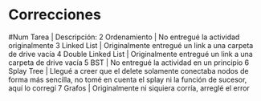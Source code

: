 # Correcciones

#Num Tarea            | Descripción:
2 Ordenamiento        | No entregué la actividad originalmente
3 Linked List         | Originalmente entregué un link a una carpeta de drive vacía
4 Double Linked List  | Originalmente entregué un link a una carpeta de drive vacía
5 BST                 | No entregué la actividad en un principio
6 Splay Tree          | Llegué a creer que el delete solamente conectaba nodos de forma más sencilla, no tomé en cuenta el splay ni la función de sucesor, aquí lo corregí
7 Grafos              | Originalmente ni siquiera corría, arreglé el error 
